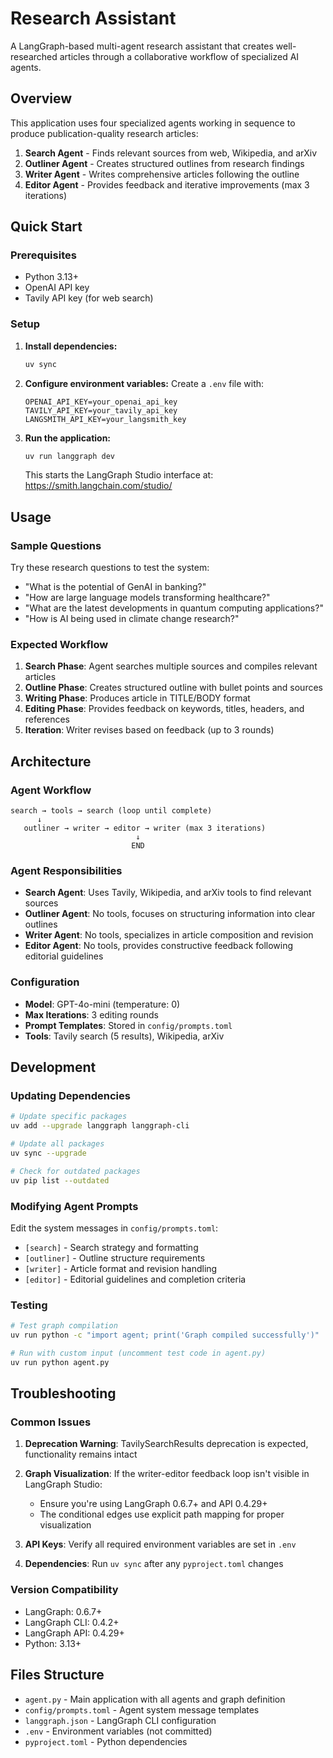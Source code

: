 # Research Assistant

A LangGraph-based multi-agent research assistant that creates well-researched articles through a collaborative workflow of specialized AI agents.

## Overview

This application uses four specialized agents working in sequence to produce publication-quality research articles:

1. **Search Agent** - Finds relevant sources from web, Wikipedia, and arXiv
2. **Outliner Agent** - Creates structured outlines from research findings
3. **Writer Agent** - Writes comprehensive articles following the outline
4. **Editor Agent** - Provides feedback and iterative improvements (max 3 iterations)

## Quick Start

### Prerequisites

- Python 3.13+
- OpenAI API key
- Tavily API key (for web search)

### Setup

1. **Install dependencies:**
   ```bash
   uv sync
   ```

2. **Configure environment variables:**
   Create a `.env` file with:
   ```
   OPENAI_API_KEY=your_openai_api_key
   TAVILY_API_KEY=your_tavily_api_key
   LANGSMITH_API_KEY=your_langsmith_key
   ```

3. **Run the application:**
   ```bash
   uv run langgraph dev
   ```

   This starts the LangGraph Studio interface at: https://smith.langchain.com/studio/

## Usage

### Sample Questions

Try these research questions to test the system:

- "What is the potential of GenAI in banking?"
- "How are large language models transforming healthcare?"
- "What are the latest developments in quantum computing applications?"
- "How is AI being used in climate change research?"

### Expected Workflow

1. **Search Phase**: Agent searches multiple sources and compiles relevant articles
2. **Outline Phase**: Creates structured outline with bullet points and sources
3. **Writing Phase**: Produces article in TITLE/BODY format
4. **Editing Phase**: Provides feedback on keywords, titles, headers, and references
5. **Iteration**: Writer revises based on feedback (up to 3 rounds)

## Architecture

### Agent Workflow
```
search → tools → search (loop until complete)
      ↓
   outliner → writer → editor → writer (max 3 iterations)
                            ↓
                           END
```

### Agent Responsibilities

- **Search Agent**: Uses Tavily, Wikipedia, and arXiv tools to find relevant sources
- **Outliner Agent**: No tools, focuses on structuring information into clear outlines
- **Writer Agent**: No tools, specializes in article composition and revision
- **Editor Agent**: No tools, provides constructive feedback following editorial guidelines

### Configuration

- **Model**: GPT-4o-mini (temperature: 0)
- **Max Iterations**: 3 editing rounds
- **Prompt Templates**: Stored in `config/prompts.toml`
- **Tools**: Tavily search (5 results), Wikipedia, arXiv

## Development

### Updating Dependencies

```bash
# Update specific packages
uv add --upgrade langgraph langgraph-cli

# Update all packages
uv sync --upgrade

# Check for outdated packages
uv pip list --outdated
```

### Modifying Agent Prompts

Edit the system messages in `config/prompts.toml`:
- `[search]` - Search strategy and formatting
- `[outliner]` - Outline structure requirements
- `[writer]` - Article format and revision handling
- `[editor]` - Editorial guidelines and completion criteria

### Testing

```bash
# Test graph compilation
uv run python -c "import agent; print('Graph compiled successfully')"

# Run with custom input (uncomment test code in agent.py)
uv run python agent.py
```

## Troubleshooting

### Common Issues

1. **Deprecation Warning**: TavilySearchResults deprecation is expected, functionality remains intact

2. **Graph Visualization**: If the writer-editor feedback loop isn't visible in LangGraph Studio:
   - Ensure you're using LangGraph 0.6.7+ and API 0.4.29+
   - The conditional edges use explicit path mapping for proper visualization

3. **API Keys**: Verify all required environment variables are set in `.env`

4. **Dependencies**: Run `uv sync` after any `pyproject.toml` changes

### Version Compatibility

- LangGraph: 0.6.7+
- LangGraph CLI: 0.4.2+
- LangGraph API: 0.4.29+
- Python: 3.13+

## Files Structure

- `agent.py` - Main application with all agents and graph definition
- `config/prompts.toml` - Agent system message templates
- `langgraph.json` - LangGraph CLI configuration
- `.env` - Environment variables (not committed)
- `pyproject.toml` - Python dependencies